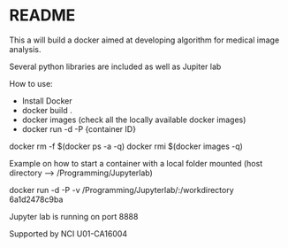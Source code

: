 # README


This a will build a docker aimed at developing algorithm for medical image analysis. 

Several python libraries are included as well as Jupiter lab

How to use:

- Install Docker 
- docker build . 
- docker images (check all the locally available docker images)
- docker run -d -P {container ID}
	
docker rm -f $(docker ps -a -q)
docker rmi $(docker images -q)

Example on how to start a container with a local folder mounted (host directory --> /Programming/Jupyterlab)

docker run -d -P -v /Programming/Jupyterlab/:/workdirectory 6a1d2478c9ba

Jupyter lab is running on port 8888

Supported by NCI U01-CA16004


 